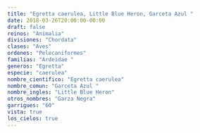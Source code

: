 ```yaml
---
title: "Egretta caerulea, Little Blue Heron, Garceta Azul "
date: 2018-03-26T20:00:00-00:00
draft: false
reinos: "Animalia"
divisiones: "Chordata"
clases: "Aves"
ordenes: "Pelecaniformes"
familias: "Ardeidae "
generos: "Egretta"
especie: "caerulea"
nombre_cientifico: "Egretta caerulea"
nombre_comun: "Garceta Azul "
nombre_ingles: "Little Blue Heron"
otros_nombres: "Garza Negra"
garrigues: "60"
vista: true
los_cielos: true
---
```

